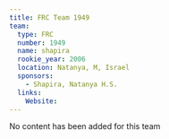 ```yaml
---
title: FRC Team 1949
team:
  type: FRC
  number: 1949
  name: shapira
  rookie_year: 2006
  location: Natanya, M, Israel
  sponsors:
    - Shapira, Natanya H.S.
  links:
    Website: 
---
```

No content has been added for this team